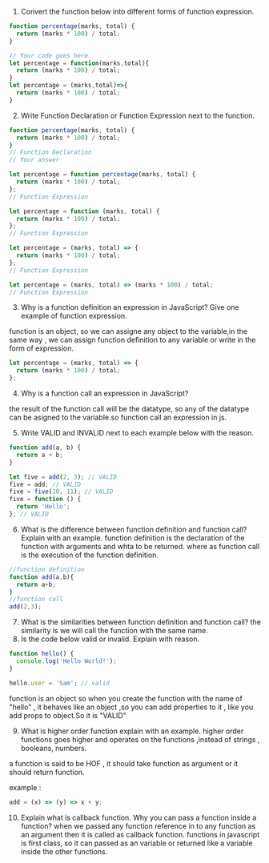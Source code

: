 1. Convert the function below into different forms of function expression.

```js
function percentage(marks, total) {
  return (marks * 100) / total;
}

// Your code goes here
let percentage = function(marks,total){
  return (marks * 100) / total;
}
let percentage = (marks,total)=>{
  return (marks * 100) / total;
}

```

2. Write Function Declaration or Function Expression next to the function.

```js
function percentage(marks, total) {
  return (marks * 100) / total;
}
// Function Declaration
// Your answer

```

```js
let percentage = function percentage(marks, total) {
  return (marks * 100) / total;
};
// Function Expression
```

```js
let percentage = function (marks, total) {
  return (marks * 100) / total;
};
// Function Expression
```

```js
let percentage = (marks, total) => {
  return (marks * 100) / total;
};
// Function Expression
```

```js
let percentage = (marks, total) => (marks * 100) / total;
// Function Expression
```

3. Why is a function definition an expression in JavaScript? Give one example of function expression.

function is an object, so we can assigne any object to the variable,in the same way , we  can assign function definition to any variable or write in the form of expression.
```js
let percentage = (marks, total) => {
  return (marks * 100) / total;
};
```

4. Why is a function call an expression in JavaScript?

the result of the function call will be the datatype, so any of the datatype can be asigned to the variable.so function call an expression in js.



5. Write VALID and INVALID next to each example below with the reason.

```js
function add(a, b) {
  return a + b;
}

let five = add(2, 3); // VALID
five = add; // VALID
five = five(10, 11); // VALID
five = function () {
  return 'Hello';
}; // VALID
```

6. What is the difference between function definition and function call? Explain with an example.
function definition is the declaration of the function
with arguments and whta to be returned.
where as function call is the execution of the function definition.
```js
//function definition
function add(a,b){
  return a+b;
}
//function call
add(2,3);
```
7. What is the similarities between function definition and function call?
the similarity is we will call the function with the same name.
8. Is the code below valid or invalid. Explain with reason.

```js
function hello() {
  console.log('Hello World!');
}

hello.user = 'Sam'; // valid 
```
function is an object so when you create the function with the name of "hello" , it behaves like an object ,so you can add properties to it , like you add props to object.So it is "VALID"

9. What is higher order function explain with an example.
higher order functions goes higher and operates on the functions ,instead of strings , booleans, numbers.

a function is said to be HOF , it should take function as  argument or it should return function.

example : 

```js
add = (x) => (y) => x + y;
```

10. Explain what is callback function. Why you can pass a function inside a function?
when we passed any function reference in to any function as an argument then it is called as callback function. 
functions in javascript is first class, so it can passed as an variable or returned like a variable inside the other functions.